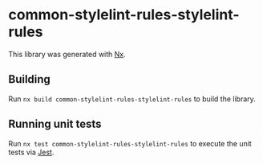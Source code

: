 # common-stylelint-rules-stylelint-rules

This library was generated with [Nx](https://nx.dev).

## Building

Run `nx build common-stylelint-rules-stylelint-rules` to build the library.

## Running unit tests

Run `nx test common-stylelint-rules-stylelint-rules` to execute the unit tests via [Jest](https://jestjs.io).
